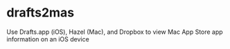 drafts2mas
==========

Use Drafts.app (iOS), Hazel (Mac), and Dropbox to view Mac App Store app information on an iOS device